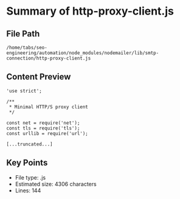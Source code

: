 # Summary of http-proxy-client.js
  
## File Path
`/home/tabs/seo-engineering/automation/node_modules/nodemailer/lib/smtp-connection/http-proxy-client.js`

## Content Preview
```
'use strict';

/**
 * Minimal HTTP/S proxy client
 */

const net = require('net');
const tls = require('tls');
const urllib = require('url');

[...truncated...]
```

## Key Points
- File type: .js
- Estimated size: 4306 characters
- Lines: 144
